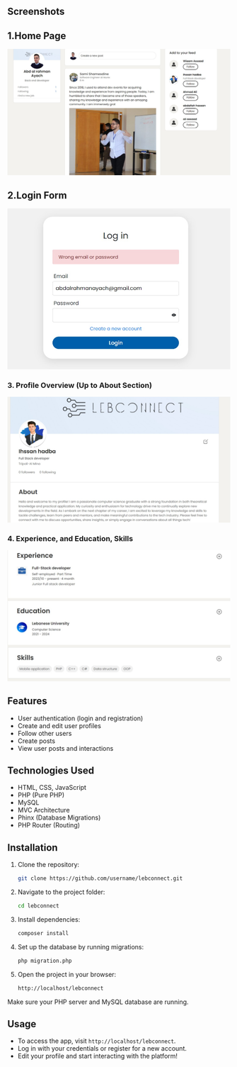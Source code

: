 ## Screenshots

## 1.Home Page

![Home Page](public/screenshots/home_page.png)

## 2.Login Form

![Login Form](public/screenshots/login.png)

### 3. Profile Overview (Up to About Section)

![Profile Overview](public/screenshots/profile_overview.png)

### 4. Experience, and Education, Skills

![Experience and Skills](public/screenshots/profile_details.png)

## Features

- User authentication (login and registration)
- Create and edit user profiles
- Follow other users
- Create posts
- View user posts and interactions

## Technologies Used

- HTML, CSS, JavaScript
- PHP (Pure PHP)
- MySQL
- MVC Architecture
- Phinx (Database Migrations)
- PHP Router (Routing)

## Installation

1. Clone the repository:
   ```bash
   git clone https://github.com/username/lebconnect.git
   ```
2. Navigate to the project folder:
   ```bash
   cd lebconnect
   ```
3. Install dependencies:
   ```bash
   composer install
   ```
4. Set up the database by running migrations:
   ```bash
   php migration.php
   ```
5. Open the project in your browser:
   ```bash
   http://localhost/lebconnect
   ```

Make sure your PHP server and MySQL database are running.

## Usage

- To access the app, visit `http://localhost/lebconnect`.
- Log in with your credentials or register for a new account.
- Edit your profile and start interacting with the platform!
